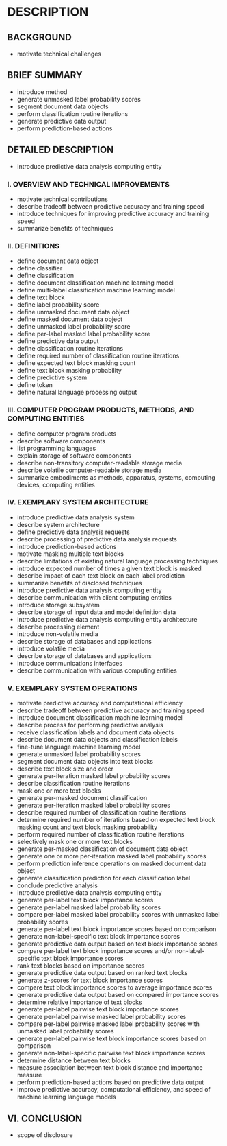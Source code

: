 # DESCRIPTION

## BACKGROUND

- motivate technical challenges

## BRIEF SUMMARY

- introduce method
- generate unmasked label probability scores
- segment document data objects
- perform classification routine iterations
- generate predictive data output
- perform prediction-based actions

## DETAILED DESCRIPTION

- introduce predictive data analysis computing entity

### I. OVERVIEW AND TECHNICAL IMPROVEMENTS

- motivate technical contributions
- describe tradeoff between predictive accuracy and training speed
- introduce techniques for improving predictive accuracy and training speed
- summarize benefits of techniques

### II. DEFINITIONS

- define document data object
- define classifier
- define classification
- define document classification machine learning model
- define multi-label classification machine learning model
- define text block
- define label probability score
- define unmasked document data object
- define masked document data object
- define unmasked label probability score
- define per-label masked label probability score
- define predictive data output
- define classification routine iterations
- define required number of classification routine iterations
- define expected text block masking count
- define text block masking probability
- define predictive system
- define token
- define natural language processing output

### III. COMPUTER PROGRAM PRODUCTS, METHODS, AND COMPUTING ENTITIES

- define computer program products
- describe software components
- list programming languages
- explain storage of software components
- describe non-transitory computer-readable storage media
- describe volatile computer-readable storage media
- summarize embodiments as methods, apparatus, systems, computing devices, computing entities

### IV. EXEMPLARY SYSTEM ARCHITECTURE

- introduce predictive data analysis system
- describe system architecture
- define predictive data analysis requests
- describe processing of predictive data analysis requests
- introduce prediction-based actions
- motivate masking multiple text blocks
- describe limitations of existing natural language processing techniques
- introduce expected number of times a given text block is masked
- describe impact of each text block on each label prediction
- summarize benefits of disclosed techniques
- introduce predictive data analysis computing entity
- describe communication with client computing entities
- introduce storage subsystem
- describe storage of input data and model definition data
- introduce predictive data analysis computing entity architecture
- describe processing element
- introduce non-volatile media
- describe storage of databases and applications
- introduce volatile media
- describe storage of databases and applications
- introduce communications interfaces
- describe communication with various computing entities

### V. EXEMPLARY SYSTEM OPERATIONS

- motivate predictive accuracy and computational efficiency
- describe tradeoff between predictive accuracy and training speed
- introduce document classification machine learning model
- describe process for performing predictive analysis
- receive classification labels and document data objects
- describe document data objects and classification labels
- fine-tune language machine learning model
- generate unmasked label probability scores
- segment document data objects into text blocks
- describe text block size and order
- generate per-iteration masked label probability scores
- describe classification routine iterations
- mask one or more text blocks
- generate per-masked document classification
- generate per-iteration masked label probability scores
- describe required number of classification routine iterations
- determine required number of iterations based on expected text block masking count and text block masking probability
- perform required number of classification routine iterations
- selectively mask one or more text blocks
- generate per-masked classification of document data object
- generate one or more per-iteration masked label probability scores
- perform prediction inference operations on masked document data object
- generate classification prediction for each classification label
- conclude predictive analysis
- introduce predictive data analysis computing entity
- generate per-label text block importance scores
- generate per-label masked label probability scores
- compare per-label masked label probability scores with unmasked label probability scores
- generate per-label text block importance scores based on comparison
- generate non-label-specific text block importance scores
- generate predictive data output based on text block importance scores
- compare per-label text block importance scores and/or non-label-specific text block importance scores
- rank text blocks based on importance scores
- generate predictive data output based on ranked text blocks
- generate z-scores for text block importance scores
- compare text block importance scores to average importance scores
- generate predictive data output based on compared importance scores
- determine relative importance of text blocks
- generate per-label pairwise text block importance scores
- generate per-label pairwise masked label probability scores
- compare per-label pairwise masked label probability scores with unmasked label probability scores
- generate per-label pairwise text block importance scores based on comparison
- generate non-label-specific pairwise text block importance scores
- determine distance between text blocks
- measure association between text block distance and importance measure
- perform prediction-based actions based on predictive data output
- improve predictive accuracy, computational efficiency, and speed of machine learning language models

## VI. CONCLUSION

- scope of disclosure

